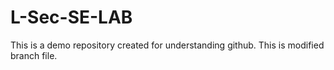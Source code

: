 # L-Sec-SE-LAB
This is a demo repository created for understanding github. This is modified branch file.
